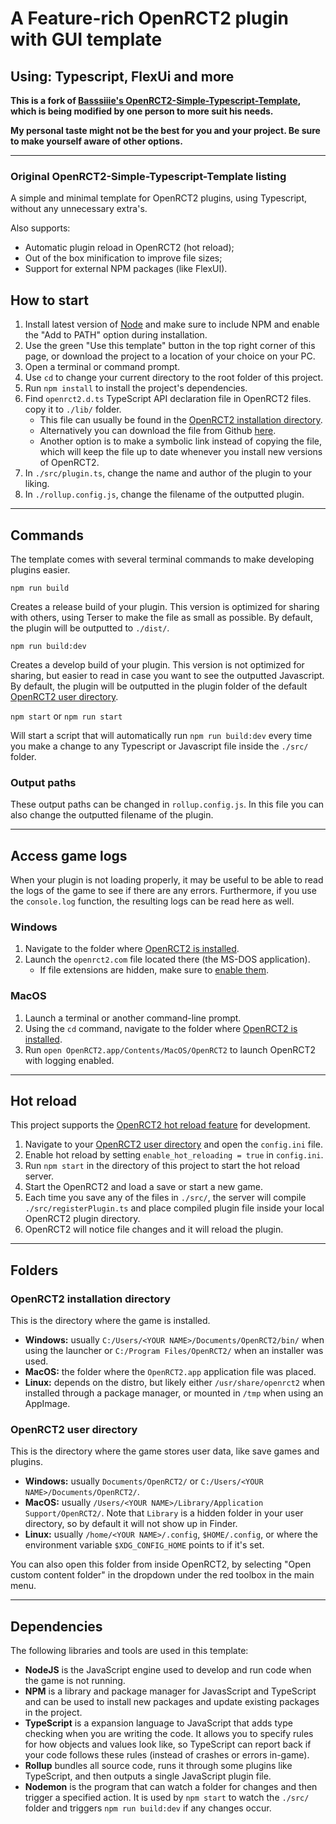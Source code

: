 # A Feature-rich OpenRCT2 plugin with GUI template
## Using: Typescript, FlexUi and more

**This is a fork of [Basssiiie's OpenRCT2-Simple-Typescript-Template](https://github.com/Basssiiie/OpenRCT2-Simple-Typescript-Template),
which is being modified by one person to more suit his needs.**

**My personal taste might not be the best for you and your project. Be sure to make yourself aware of other options.**


_________________
### Original OpenRCT2-Simple-Typescript-Template listing
A simple and minimal template for OpenRCT2 plugins, using Typescript, without any unnecessary extra's.

Also supports:
- Automatic plugin reload in OpenRCT2 (hot reload);
- Out of the box minification to improve file sizes;
- Support for external NPM packages (like FlexUI).

## How to start

1. Install latest version of [Node](https://nodejs.org/en/) and make sure to include NPM and enable the "Add to PATH" option during installation.
2. Use the green "Use this template" button in the top right corner of this page, or download the project to a location of your choice on your PC.
3. Open a terminal or command prompt.
4. Use `cd` to change your current directory to the root folder of this project.
5. Run `npm install` to install the project's dependencies.
6. Find `openrct2.d.ts` TypeScript API declaration file in OpenRCT2 files. copy it to `./lib/` folder.
   - This file can usually be found in the [OpenRCT2 installation directory](#openrct2-installation-directory).
   - Alternatively you can download the file from Github [here](https://raw.githubusercontent.com/OpenRCT2/OpenRCT2/develop/distribution/openrct2.d.ts).
   - Another option is to make a symbolic link instead of copying the file, which will keep the file up to date whenever you install new versions of OpenRCT2.
7. In `./src/plugin.ts`, change the name and author of the plugin to your liking.
8. In `./rollup.config.js`, change the filename of the outputted plugin.

---

## Commands

The template comes with several terminal commands to make developing plugins easier.

`npm run build`

Creates a release build of your plugin. This version is optimized for sharing with others, using Terser to make the file as small as possible. By default, the plugin will be outputted to `./dist/`.

`npm run build:dev`

Creates a develop build of your plugin. This version is not optimized for sharing, but easier to read in case you want to see the outputted Javascript. By default, the plugin will be outputted in the plugin folder of the default [OpenRCT2 user directory](#openrct2-user-directory).

`npm start` or `npm run start`

Will start a script that will automatically run `npm run build:dev` every time you make a change to any Typescript or Javascript file inside the `./src/` folder.

### Output paths

These output paths can be changed in `rollup.config.js`. In this file you can also change the outputted filename of the plugin.

---

## Access game logs

When your plugin is not loading properly, it may be useful to be able to read the logs of the game to see if there are any errors. Furthermore, if you use the `console.log` function, the resulting logs can be read here as well.

### Windows

1. Navigate to the folder where [OpenRCT2 is installed](#openrct2-installation-directory).
2. Launch the `openrct2.com` file located there (the MS-DOS application).
	- If file extensions are hidden, make sure to [enable them](https://support.microsoft.com/en-us/windows/common-file-name-extensions-in-windows-da4a4430-8e76-89c5-59f7-1cdbbc75cb01).

### MacOS

1. Launch a terminal or another command-line prompt.
2. Using the `cd` command, navigate to the folder where [OpenRCT2 is installed](#openrct2-installation-directory).
3. Run `open OpenRCT2.app/Contents/MacOS/OpenRCT2` to launch OpenRCT2 with logging enabled.

---

## Hot reload

This project supports the [OpenRCT2 hot reload feature](https://github.com/OpenRCT2/OpenRCT2/blob/master/distribution/scripting.md#writing-scripts) for development.

1. Navigate to your [OpenRCT2 user directory](#openrct2-user-directory) and open the `config.ini` file.
2. Enable hot reload by setting `enable_hot_reloading = true` in `config.ini`.
3. Run `npm start` in the directory of this project to start the hot reload server.
4. Start the OpenRCT2 and load a save or start a new game.
5. Each time you save any of the files in `./src/`, the server will compile `./src/registerPlugin.ts` and place compiled plugin file inside your local OpenRCT2 plugin directory.
6. OpenRCT2 will notice file changes and it will reload the plugin.

---

## Folders

### OpenRCT2 installation directory

This is the directory where the game is installed.

- **Windows:** usually `C:/Users/<YOUR NAME>/Documents/OpenRCT2/bin/` when using the launcher or `C:/Program Files/OpenRCT2/` when an installer was used.
- **MacOS:** the folder where the `OpenRCT2.app` application file was placed.
- **Linux:** depends on the distro, but likely either `/usr/share/openrct2` when installed through a package manager, or mounted in `/tmp` when using an AppImage.

### OpenRCT2 user directory

This is the directory where the game stores user data, like save games and plugins.

- **Windows:** usually `Documents/OpenRCT2/` or `C:/Users/<YOUR NAME>/Documents/OpenRCT2/`.
- **MacOS:** usually `/Users/<YOUR NAME>/Library/Application Support/OpenRCT2/`. Note that `Library` is a hidden folder in your user directory, so by default it will not show up in Finder.
- **Linux:** usually `/home/<YOUR NAME>/.config`, `$HOME/.config`, or where the environment variable `$XDG_CONFIG_HOME` points to if it's set.

You can also open this folder from inside OpenRCT2, by selecting "Open custom content folder" in the dropdown under the red toolbox in the main menu.

---

## Dependencies

The following libraries and tools are used in this template:

- **NodeJS** is the JavaScript engine used to develop and run code when the game is not running.
- **NPM** is a library and package manager for JavasScript and TypeScript and can be used to install new packages and update existing packages in the project.
- **TypeScript** is a expansion language to JavaScript that adds type checking when you are writing the code. It allows you to specify rules for how objects and values look like, so TypeScript can report back if your code follows these rules (instead of crashes or errors in-game).
- **Rollup** bundles all source code, runs it through some plugins like TypeScript, and then outputs a single JavaScript plugin file.
- **Nodemon** is the program that can watch a folder for changes and then trigger a specified action. It is used by `npm start` to watch the `./src/` folder and triggers `npm run build:dev` if any changes occur.
